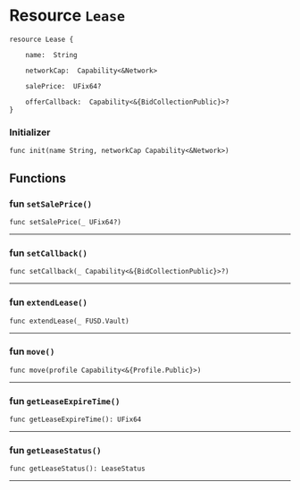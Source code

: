 # Resource `Lease`

```cadence
resource Lease {

    name:  String

    networkCap:  Capability<&Network>

    salePrice:  UFix64?

    offerCallback:  Capability<&{BidCollectionPublic}>?
}
```


### Initializer

```cadence
func init(name String, networkCap Capability<&Network>)
```


## Functions

### fun `setSalePrice()`

```cadence
func setSalePrice(_ UFix64?)
```

---

### fun `setCallback()`

```cadence
func setCallback(_ Capability<&{BidCollectionPublic}>?)
```

---

### fun `extendLease()`

```cadence
func extendLease(_ FUSD.Vault)
```

---

### fun `move()`

```cadence
func move(profile Capability<&{Profile.Public}>)
```

---

### fun `getLeaseExpireTime()`

```cadence
func getLeaseExpireTime(): UFix64
```

---

### fun `getLeaseStatus()`

```cadence
func getLeaseStatus(): LeaseStatus
```

---
